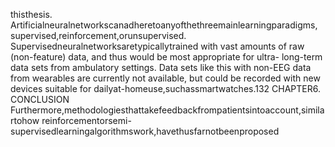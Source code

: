 thisthesis. Artificialneuralnetworkscanadheretoanyofthethreemainlearningparadigms,
supervised,reinforcement,orunsupervised. Supervisedneuralnetworksaretypicallytrained
with vast amounts of raw (non-feature) data, and thus would be most appropriate for ultra-
long-term data sets from ambulatory settings. Data sets like this with non-EEG data from
wearables are currently not available, but could be recorded with new devices suitable for
dailyat-homeuse,suchassmartwatches.132 CHAPTER6. CONCLUSION
Furthermore,methodologiesthattakefeedbackfrompatientsintoaccount,similartohow
reinforcementorsemi-supervisedlearningalgorithmswork,havethusfarnotbeenproposed